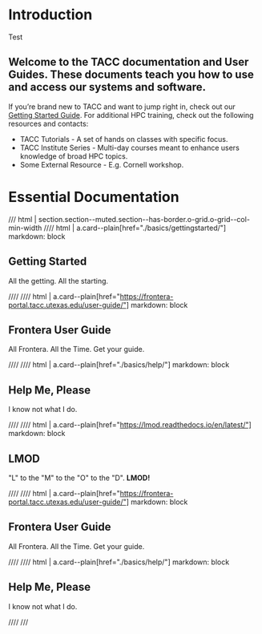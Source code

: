 # Introduction

Test

## Welcome to the TACC documentation and User Guides. These documents teach you how to use and access our systems and software.

If you’re brand new to TACC and want to jump right in, check out our [Getting Started Guide](basics/gettingstarted). For additional HPC training, check out the following resources and contacts:

- TACC Tutorials - A set of hands on classes with specific focus.
- TACC Institute Series - Multi-day courses meant to enhance users knowledge of broad HPC topics.
- Some External Resource - E.g. Cornell workshop.

# Essential Documentation

/// html | section.section--muted.section--has-border.o-grid.o-grid--col-min-width
//// html | a.card--plain[href="./basics/gettingstarted/"]
     markdown: block

## Getting Started

All the getting. All the starting.

////
//// html | a.card--plain[href="https://frontera-portal.tacc.utexas.edu/user-guide/"]
     markdown: block

## Frontera User Guide

All Frontera. All the Time. Get your guide.

////
//// html | a.card--plain[href="./basics/help/"]
     markdown: block

## Help Me, Please

I know not what I do.

////
//// html | a.card--plain[href="https://lmod.readthedocs.io/en/latest/"]
     markdown: block

## LMOD

"L" to the "M" to the "O" to the "D". **LMOD!**

////
//// html | a.card--plain[href="https://frontera-portal.tacc.utexas.edu/user-guide/"]
     markdown: block

## Frontera User Guide

All Frontera. All the Time. Get your guide.

////
//// html | a.card--plain[href="./basics/help/"]
     markdown: block

## Help Me, Please

I know not what I do.

////
///
